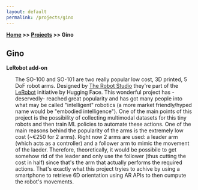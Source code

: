 ```yaml
---
layout: default
permalink: /projects/gino
---
```

**[Home](/) >> [Projects](/projects) >> Gino**

## Gino

<p><b>LeRobot add-on</b></p>
<ul>
  The SO-100 and SO-101 are two really popular low cost, 3D printed, 5 DoF robot arms. Designed by <a href="https://www.therobotstudio.com/">The Robot Studio</a> they're part of the <a href="https://github.com/huggingface/lerobot/">LeRobot</a> initiative by Hugging Face. This wonderful project has -deservedly- reached great popularity and has got many people into what may be called "intelligent" robotics (a more market friendly/hyped name would be "embodied intelligence"). One of the main points of this project is the possibility of collecting multimodal datasets for this tiny robots and then train ML policies to automate these actions. One of the main reasons behind the popularity of the arms is the extremely low cost (~€250 for 2 arms). Right now 2 arms are used: a leader arm (which acts as a controller) and a follower arm to mimic the movement of the laeder. Therefore, theoretically, it would be possibile to get somehow rid of the leader and only use the follower (thus cutting the cost in half) since that's the arm that actually performs the required actions. That's exactly what this project tryies to achive by using a smartphone to retrieve 6D orientation using AR APIs to then cumpute the robot's movements.
</ul>
